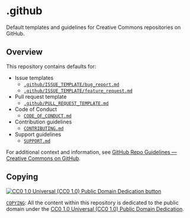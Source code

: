 # .github

Default templates and guidelines for Creative Commons repositories on GitHub.


## Overview

This repository contains defaults for:

- Issue templates
  - [`.github/ISSUE_TEMPLATE/bug_report.md`][bug_report]
  - [`.github/ISSUE_TEMPLATE/feature_request.md`][feature_request]
- Pull request template
  - [`.github/PULL_REQUEST_TEMPLATE.md`][pull_request]
- Code of Conduct
  - [`CODE_OF_CONDUCT.md`](CODE_OF_CONDUCT.md)
- Contribution guidelines
  - [`CONTRIBUTING.md`](CONTRIBUTING.md)
- Support guidelines
  - [`SUPPORT.md`](SUPPORT.md)

For additional context and information, see [GitHub Repo Guidelines — Creative
Commons on GitHub][guidelines].

[bug_report]: .github/ISSUE_TEMPLATE/bug_report.md
[feature_request]: .github/ISSUE_TEMPLATE/feature_request.md
[pull_request]: .github/PULL_REQUEST_TEMPLATE.md
[guidelines]: https://opensource.creativecommons.org/contributing-code/github-repo-guidelines/


## Copying

[![CC0 1.0 Universal (CC0 1.0) Public Domain Dedication
button][cc-zero-png]][cc-zero]

[`COPYING`](COPYING): All the content within
this repository is dedicated to the public domain under the [CC0 1.0 Universal
(CC0 1.0) Public Domain Dedication][cc-zero].

[cc-zero-png]: https://licensebuttons.net/l/zero/1.0/88x31.png "CC0 1.0 Universal (CC0 1.0) Public Domain Dedication button"
[cc-zero]: https://creativecommons.org/publicdomain/zero/1.0/
